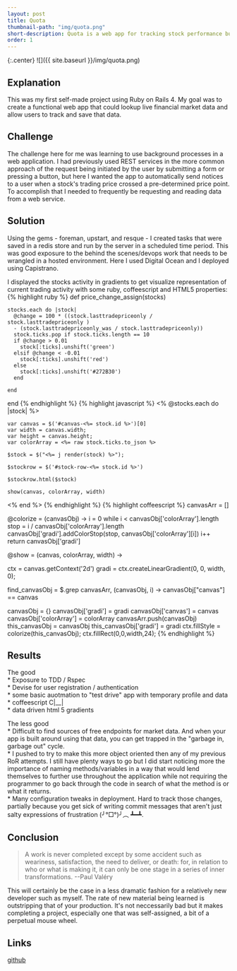 ```yaml
---
layout: post
title: Quota
thumbnail-path: "img/quota.png"
short-description: Quota is a web app for tracking stock performance built on <a href="https://github.com/rails/rails">Rails</a> with <a href="https://github.com/resque/resque">Resque</a>, <a href="http://redis.io/">Redis</a>, and <a href="https://www.postgresql.org/">postgres</a>.  <br>Deployed via <a href="https://github.com/capistrano/capistrano">Capistrano</a> to Digital Ocean.
order: 1
---
```


{:.center}
![]({{ site.baseurl }}/img/quota.png)

## Explanation
This was my first self-made project using Ruby on Rails 4.  My goal was to create a functional web app that could lookup live financial market data and allow users to track and save that data. 

## Challenge

The challenge here for me was learning to use background processes in a web application.  I had previously used REST services in the more common approach of the request being initiated by the user by submitting a form or pressing a button, but here I wanted the app to automatically send notices to a user when a stock's trading price crossed a pre-determined price point.  To accomplish that I needed to frequently be requesting and reading data from a web service. 

## Solution

Using the gems - foreman, upstart, and resque - I created tasks that were saved in a redis store and run by the server in a scheduled time period.  This was good exposure to the behind the scenes/devops work that needs to be wrangled in a hosted environment.  Here I used Digital Ocean and I deployed using Capistrano.  

I displayed the stocks activity in gradients to get visualize representation of current trading activity with some ruby, coffeescript and HTML5 properties:
{% highlight ruby %}
  def price_change_assign(stocks)

    stocks.each do |stock|
      @change = 100 * ((stock.lasttradepriceonly / stock.lasttradepriceonly ) 
      - (stock.lasttradepriceonly_was / stock.lasttradepriceonly))
      stock.ticks.pop if stock.ticks.length == 10
      if @change > 0.01
        stock[:ticks].unshift('green')
      elsif @change < -0.01
        stock[:ticks].unshift('red')
      else
        stock[:ticks].unshift('#272B30')
      end
      
    end
end
{% endhighlight %}
{% highlight javascript %}
<% @stocks.each do |stock| %>

    var canvas = $('#canvas-<%= stock.id %>')[0]
    var width = canvas.width;
    var height = canvas.height;
    var colorArray = <%= raw stock.ticks.to_json %>
    
    $stock = $("<%= j render(stock) %>");

    $stockrow = $('#stock-row-<%= stock.id %>')

    $stockrow.html($stock)

    show(canvas, colorArray, width)

    
<% end %>
{% endhighlight %}
{% highlight coffeescript %}
canvasArr = []

@colorize = (canvasObj) ->
  i = 0
  while i < canvasObj['colorArray'].length
    stop = i / canvasObj['colorArray'].length
    canvasObj['gradi'].addColorStop(stop, canvasObj['colorArray'][i])
    i++
  return canvasObj['gradi']
    
@show = (canvas, colorArray, width) ->

  ctx = canvas.getContext('2d')
  gradi = ctx.createLinearGradient(0, 0, width, 0);

  find_canvasObj = $.grep canvasArr, (canvasObj, i) ->
    canvasObj["canvas"] == canvas 
  
  canvasObj = {}
  canvasObj['gradi'] = gradi
  canvasObj['canvas'] = canvas
  canvasObj['colorArray'] = colorArray
  canvasArr.push(canvasObj)
  this_canvasObj = canvasObj
  this_canvasObj['gradi'] = gradi
  ctx.fillStyle = colorize(this_canvasObj);
  ctx.fillRect(0,0,width,24); 
{% endhighlight %}

## Results

The good  
    * Exposure to TDD / Rspec  
    * Devise for user registration / authentication  
    * some basic auotmation to "test drive" app with temporary profile and data  
    * coffeescript   C|__|  
    * data driven html 5 gradients  
    
The less good  
    * Difficult to find sources of free endpoints for market data.  And when your app is built around using that data, you can get trapped in the "garbage in, garbage out" cycle.    
    * I pushed to try to make this more object oriented then any of my previous RoR attempts.  I still have plenty ways to go but I did start noticing more the importance of naming methods/variables in a way that would lend themselves to further use throughout the application while not requiring the programmer to go back through the code in search of what the method is or what it returns.  
    * Many configuration tweaks in deployment.  Hard to track those changes, partially because you get sick of writing commit messages that aren't just salty expressions of frustration  (╯°□°)╯︵ ┻━┻.
    
## Conclusion

> A work is never completed except by some accident such as weariness, satisfaction, the need to deliver, or death: for, in relation to who or what is making it, it can only be one stage in a series of inner transformations. --Paul Valéry

This will certainly be the case in a less dramatic fashion for a relatively new developer such as myself.  The rate of new material being learned is outstripping that of your production.  It's not neccessarily bad but it makes completing a project, especially one that was self-assigned, a bit of a perpetual mouse wheel. 

## Links
[github](https://github.com/gitbnw/quota)